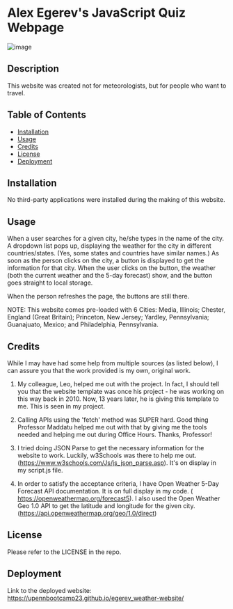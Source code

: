# Alex Egerev's JavaScript Quiz Webpage

![image](https://github.com/upennbootcamp23/egerev_weather-website/assets/143010411/ffe13ff3-fae9-44dc-b31b-abd8c4ba25fb)


## Description

This website was created not for meteorologists, but for people who want to travel.

## Table of Contents
- [Installation](#installation)
- [Usage](#usage)
- [Credits](#credits)
- [License](#license)
- [Deployment](#deployment)

## Installation

No third-party applications were installed during the making of this website.

## Usage

When a user searches for a given city, he/she types in the name of the city. A dropdown list pops up, displaying the weather for the city in different countries/states. (Yes, some states and countries have similar names.) As soon as the person clicks on the city, a button is displayed to get the information for that city. 
When the user clicks on the button, the weather (both the current weather and the 5-day forecast) show, and the button goes straight to local storage.

When the person refreshes the page, the buttons are still there.

NOTE: This website comes pre-loaded with 6 Cities: Media, Illinois; Chester, England (Great Britain); Princeton, New Jersey; Yardley, Pennsylvania; Guanajuato, Mexico; and Philadelphia, Pennsylvania.

## Credits

While I may have had some help from multiple sources (as listed below), I can assure you that the work provided is my own, original work.

1. My colleague, Leo, helped me out with the project. In fact, I should tell you that the website template was once his project - he was working on this way back in 2010. Now, 13 years later, he is giving this template to me. This is seen in my project.

2. Calling APIs using the 'fetch' method was SUPER hard. Good thing Professor Maddatu helped me out with that by giving me the tools needed and helping me out during Office Hours. Thanks, Professor!

3. I tried doing JSON Parse to get the necessary information for the website to work. Luckily, w3Schools was there to help me out. (https://www.w3schools.com/Js/js_json_parse.asp). It's on display in my script.js file.

4. In order to satisfy the acceptance criteria, I have Open Weather 5-Day Forecast API documentation. It is on full display in my code. (
https://openweathermap.org/forecast5). I also used the Open Weather Geo 1.0 API to get the latitude and longitude for the given city. (https://api.openweathermap.org/geo/1.0/direct)

## License

Please refer to the LICENSE in the repo.

## Deployment
Link to the deployed website: https://upennbootcamp23.github.io/egerev_weather-website/ 

